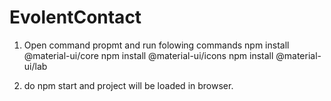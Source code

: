 # EvolentContact
1. Open command propmt and run folowing commands
npm install @material-ui/core
npm install @material-ui/icons
npm install @material-ui/lab

2. do npm start and project will be loaded in browser.
